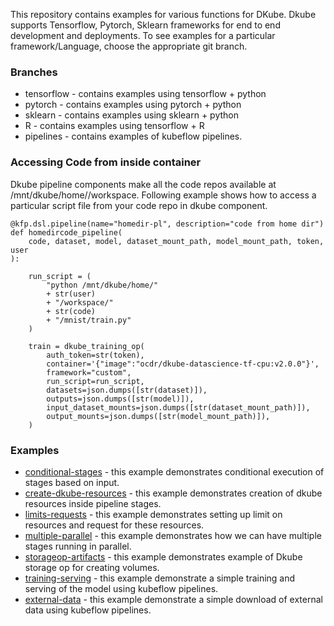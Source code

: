 This repository contains examples for various functions for DKube. Dkube supports Tensorflow, Pytorch, Sklearn frameworks for end to end development and deployments. To see examples for a particular framework/Language, choose the appropriate git branch.


### Branches

- tensorflow - contains examples using tensorflow + python
- pytorch - contains examples using pytorch + python
- sklearn - contains examples using sklearn + python
- R - contains examples using tensorflow + R
- pipelines - contains examples of kubeflow pipelines. 


### Accessing Code from inside container
Dkube pipeline components make all the code repos available at /mnt/dkube/home//workspace. Following example shows how to access a particular script file from your code repo in dkube component.

```python3
@kfp.dsl.pipeline(name="homedir-pl", description="code from home dir")
def homedircode_pipeline(
    code, dataset, model, dataset_mount_path, model_mount_path, token, user
):

    run_script = (
        "python /mnt/dkube/home/"
        + str(user)
        + "/workspace/"
        + str(code)
        + "/mnist/train.py"
    )

    train = dkube_training_op(
        auth_token=str(token),
        container='{"image":"ocdr/dkube-datascience-tf-cpu:v2.0.0"}',
        framework="custom",
        run_script=run_script,
        datasets=json.dumps([str(dataset)]),
        outputs=json.dumps([str(model)]),
        input_dataset_mounts=json.dumps([str(dataset_mount_path)]),
        output_mounts=json.dumps([str(model_mount_path)]),
    )
```
### Examples
- [conditional-stages](conditional-stages) - this example demonstrates conditional execution of stages based on input. 
- [create-dkube-resources](create-dkube-resources) - this example demonstrates creation of dkube resources inside pipeline stages.
- [limits-requests](limits-requests) - this example demonstrates setting up limit on resources and request for these resources.
- [multiple-parallel](multiple-parallel) -  this example demonstrates how we can have multiple stages running in parallel.
- [storageop-artifacts](storageop-artifacts)  - this example demonstrates example of Dkube storage op for creating volumes.
- [training-serving](training-serving) - this example demonstrate a simple training and serving of the model using kubeflow pipelines.
- [external-data](external-data) - this example demonstrate a simple download of external data using kubeflow pipelines.
